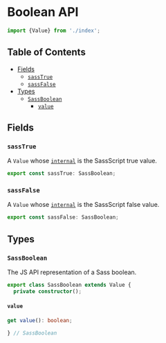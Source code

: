 # Boolean API

```ts
import {Value} from './index';
```

## Table of Contents

* [Fields](#fields)
  * [`sassTrue`](#sasstrue)
  * [`sassFalse`](#sassfalse)
* [Types](#types)
  * [`SassBoolean`](#sassboolean)
    * [`value`](#value)

## Fields

### `sassTrue`

A `Value` whose [`internal`] is the SassScript true value.

[`internal`]: index.d.ts.md#internal

```ts
export const sassTrue: SassBoolean;
```

### `sassFalse`

A `Value` whose [`internal`] is the SassScript false value.

```ts
export const sassFalse: SassBoolean;
```

## Types

### `SassBoolean`

The JS API representation of a Sass boolean.

```ts
export class SassBoolean extends Value {
  private constructor();
```

#### `value`

```ts
get value(): boolean;
```

```ts
} // SassBoolean
```
